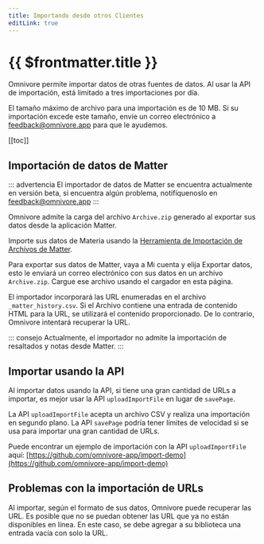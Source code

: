 ```yaml
---
title: Importando desde otros Clientes
editLink: true
---
```


# {{ $frontmatter.title }}

Omnivore permite importar datos de otras fuentes de datos. Al usar la API de importación, está limitado a tres importaciones por día.

El tamaño máximo de archivo para una importación es de 10 MB. Si su importación excede este tamaño, envíe un correo electrónico a [feedback@omnivore.app](mailto:feedback@omnivore.app) para que le ayudemos.

[[toc]]

## Importación de datos de Matter

::: advertencia El importador de datos de Matter se encuentra actualmente en versión beta, si encuentra algún problema, notifíquenoslo en [feedback@omnivore.app](mailto:feedback@omnivore.app)
:::

Omnivore admite la carga del archivo `Archive.zip` generado al exportar sus datos desde la aplicación Matter.

Importe sus datos de Materia usando la [Herramienta de Importación de Archivos de Matter](https://omnivore.app/tools/import/matter-archive).

Para exportar sus datos de Matter, vaya a Mi cuenta y elija Exportar datos, esto le enviará un correo electrónico con sus datos en un archivo `Archive.zip`. Cargue ese archivo usando el cargador en esta página.

El importador incorporará las URL enumeradas en el archivo `_matter_history.csv`. Si el Archivo contiene una entrada de contenido HTML para la URL, se utilizará el contenido proporcionado. De lo contrario, Omnivore intentará recuperar la URL.

::: consejo Actualmente, el importador no admite la importación de resaltados y notas desde Matter.
:::

## Importar usando la API

Al importar datos usando la API, si tiene una gran cantidad de URLs a importar, es mejor usar la API `uploadImportFile` en lugar de `savePage`.

La API `uploadImportFile` acepta un archivo CSV y realiza una importación en segundo plano. La API `savePage` podría tener límites de velocidad si se usa para importar una gran cantidad de URLs.

Puede encontrar un ejemplo de importación con la API `uploadImportFile` aquí: [https://github.com/omnivore-app/import-demo](https://github.com/omnivore-app/import-demo)

## Problemas con la importación de URLs

Al importar, según el formato de sus datos, Omnivore puede recuperar las URL. Es posible que no se puedan obtener las URL que ya no están disponibles en línea. En este caso, se debe agregar a su biblioteca una entrada vacía con solo la URL.
